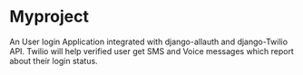 # Myproject

An User login Application integrated with django-allauth and django-Twilio API.
Twilio will help verified user get SMS and Voice messages which report about their login status.  
